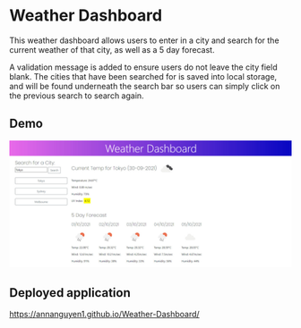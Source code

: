 # Weather Dashboard

This weather dashboard allows users to enter in a city and search for the current weather of that city, as well as a 5 day forecast.

A validation message is added to ensure users do not leave the city field blank.
The cities that have been searched for is saved into local storage, and will be found underneath the search bar so users can simply click on the previous search to search again. 

## Demo 

![The weather app includes a search option, a list of cities, and a five-day forecast and current weather conditions for Tokyo.](./Assets/image/demo.jpg)

## Deployed application

https://annanguyen1.github.io/Weather-Dashboard/
